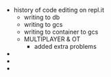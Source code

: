 - history of code editing on repl.it
  - writing to db
  - writing to gcs
  - writing to container to gcs
  - MULTIPLAYER & OT
    - added extra problems
- 
- 
- 
